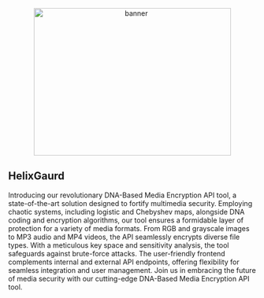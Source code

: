 <div align="center">
  <img src="https://github.com/HelixGaurd/Readme/assets/97402139/dc80b6ba-8768-45cb-9e92-9b4275c6236e" alt="banner" width="400" height="300">
</div>

## HelixGaurd

Introducing our revolutionary DNA-Based Media Encryption API tool, a state-of-the-art solution designed to fortify multimedia security. Employing chaotic systems, including logistic and Chebyshev maps, alongside DNA coding and encryption algorithms, our tool ensures a formidable layer of protection for a variety of media formats. From RGB and grayscale images to MP3 audio and MP4 videos, the API seamlessly encrypts diverse file types. With a meticulous key space and sensitivity analysis, the tool safeguards against brute-force attacks. The user-friendly frontend complements internal and external API endpoints, offering flexibility for seamless integration and user management. Join us in embracing the future of media security with our cutting-edge DNA-Based Media Encryption API tool.

